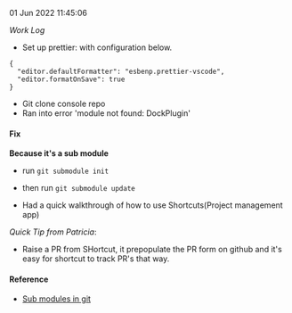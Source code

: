 01 Jun 2022 11:45:06

_Work Log_
- Set up prettier: with configuration below.

```
{
  "editor.defaultFormatter": "esbenp.prettier-vscode",
  "editor.formatOnSave": true
}
```
- Git clone console repo
- Ran into error 'module not found: DockPlugin'

#### Fix
**Because it's a sub module**
- run `git submodule init`
- then run `git submodule update`


- Had a quick walkthrough of how to use Shortcuts(Project management app)

_Quick Tip from Patricia_:
- Raise a PR from SHortcut, it prepopulate the PR form on github and it's easy for shortcut to track PR's that way. 

#### Reference
-  [Sub modules in git](https://git-scm.com/book/en/v2/Git-Tools-Submodules)
